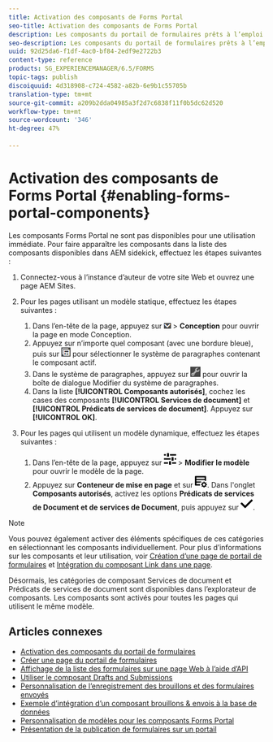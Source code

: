 ```yaml
---
title: Activation des composants de Forms Portal
seo-title: Activation des composants de Forms Portal
description: Les composants du portail de formulaires prêts à l’emploi sont désactivés par défaut. Activez les groupes Services de document et Prédicats de services de document pour activer les composants du portail de formulaires.
seo-description: Les composants du portail de formulaires prêts à l’emploi sont désactivés par défaut. Activez les groupes Services de document et Prédicats de services de document pour activer les composants du portail de formulaires.
uuid: 92d25da6-f1df-4ac0-bf84-2edf9e2722b3
content-type: reference
products: SG_EXPERIENCEMANAGER/6.5/FORMS
topic-tags: publish
discoiquuid: 4d318908-c724-4582-a82b-6e9b1c55705b
translation-type: tm+mt
source-git-commit: a209b2dda04985a3f2d7c6838f11f0b5dc62d520
workflow-type: tm+mt
source-wordcount: '346'
ht-degree: 47%

---
```



# Activation des composants de Forms Portal {#enabling-forms-portal-components}

Les composants Forms Portal ne sont pas disponibles pour une utilisation immédiate. Pour faire apparaître les composants dans la liste des composants disponibles dans AEM sidekick, effectuez les étapes suivantes :

1. Connectez-vous à l’instance d’auteur de votre site Web et ouvrez une page AEM Sites.

1. Pour les pages utilisant un modèle statique, effectuez les étapes suivantes :

   1. Dans l’en-tête de la page, appuyez sur ![liste déroulante Zone de travail](assets/canvas-drop-down.png) > **Conception** pour ouvrir la page en mode Conception.
   1. Appuyez sur n’importe quel composant (avec une bordure bleue), puis sur ![niveau champ](assets/field-level.png) pour sélectionner le système de paragraphes contenant le composant actif.
   1. Dans le système de paragraphes, appuyez sur ![settings_icon](assets/settings_icon.png) pour ouvrir la boîte de dialogue Modifier du système de paragraphes.
   1. Dans la liste **[!UICONTROL Composants autorisés]**, cochez les cases des composants **[!UICONTROL Services de document]** et **[!UICONTROL Prédicats de services de document]**. Appuyez sur **[!UICONTROL OK]**.

1. Pour les pages qui utilisent un modèle dynamique, effectuez les étapes suivantes :

   1. Dans l’en-tête de la page, appuyez sur ![properties](assets/properties.png) > **Modifier le modèle** pour ouvrir le modèle de la page.
   1. Appuyez sur **Conteneur de mise en page** et sur ![Gestion des flux](/help/forms/using/assets/feedmanagement.png). Dans l&#39;onglet **Composants autorisés**, activez les options **Prédicats de services de Document et de services de Document**, puis appuyez sur ![aem_6_3_forms_save](assets/aem_6_3_forms_save.png).

>[!NOTE]
>
>Vous pouvez également activer des éléments spécifiques de ces catégories en sélectionnant les composants individuellement. Pour plus d’informations sur les composants et leur utilisation, voir [Création d’une page de portail de formulaires](/help/forms/using/creating-form-portal-page.md) et [Intégration du composant Link dans une page](/help/forms/using/embedding-link-component-page.md).

Désormais, les catégories de composant Services de document et Prédicats de services de document sont disponibles dans l’explorateur de composants. Les composants sont activés pour toutes les pages qui utilisent le même modèle.

## Articles connexes

* [Activation des composants du portail de formulaires](/help/forms/using/enabling-forms-portal-components.md)
* [Créer une page du portail de formulaires](/help/forms/using/creating-form-portal-page.md)
* [Affichage de la liste des formulaires sur une page Web à l’aide d’API](/help/forms/using/listing-forms-webpage-using-apis.md)
* [Utiliser le composant Drafts and Submissions](/help/forms/using/draft-submission-component.md)
* [Personnalisation de l’enregistrement des brouillons et des formulaires envoyés](/help/forms/using/draft-submission-component.md)
* [Exemple d’intégration d’un composant brouillons &amp; envois à la base de données](/help/forms/using/integrate-draft-submission-database.md)
* [Personnalisation de modèles pour les composants Forms Portal](/help/forms/using/customizing-templates-forms-portal-components.md)
* [Présentation de la publication de formulaires sur un portail](/help/forms/using/introduction-publishing-forms.md)
